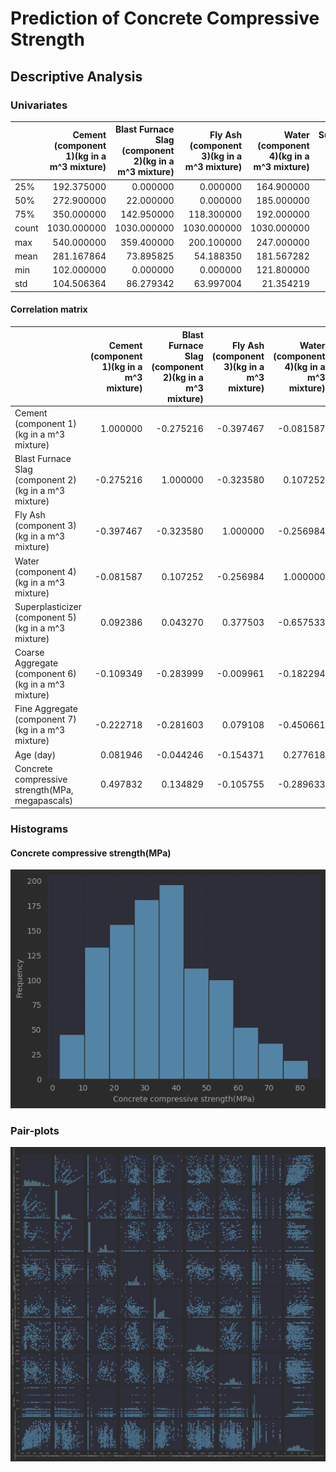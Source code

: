 # Prediction of Concrete Compressive Strength

## Descriptive Analysis

### Univariates

|       | Cement \(component 1\)\(kg in a m^3 mixture\) | Blast Furnace Slag \(component 2\)\(kg in a m^3 mixture\) | Fly Ash \(component 3\)\(kg in a m^3 mixture\) | Water  \(component 4\)\(kg in a m^3 mixture\) | Superplasticizer \(component 5\)\(kg in a m^3 mixture\) | Coarse Aggregate  \(component 6\)\(kg in a m^3 mixture\) | Fine Aggregate \(component 7\)\(kg in a m^3 mixture\) | Age \(day\) | Concrete compressive strength\(MPa, megapascals\) |
|:------|----------------------------------------------:|----------------------------------------------------------:|-----------------------------------------------:|----------------------------------------------:|--------------------------------------------------------:|---------------------------------------------------------:|------------------------------------------------------:|------------:|--------------------------------------------------:|
| 25%   |                                    192.375000 |                                                  0.000000 |                                       0.000000 |                                    164.900000 |                                                0.000000 |                                               932.000000 |                                            730.950000 |    7.000000 |                                         23.710000 |
| 50%   |                                    272.900000 |                                                 22.000000 |                                       0.000000 |                                    185.000000 |                                                6.400000 |                                               968.000000 |                                            779.500000 |   28.000000 |                                         34.445000 |
| 75%   |                                    350.000000 |                                                142.950000 |                                     118.300000 |                                    192.000000 |                                               10.200000 |                                              1029.400000 |                                            824.000000 |   56.000000 |                                         46.135000 |
| count |                                   1030.000000 |                                               1030.000000 |                                    1030.000000 |                                   1030.000000 |                                             1030.000000 |                                              1030.000000 |                                           1030.000000 | 1030.000000 |                                       1030.000000 |
| max   |                                    540.000000 |                                                359.400000 |                                     200.100000 |                                    247.000000 |                                               32.200000 |                                              1145.000000 |                                            992.600000 |  365.000000 |                                         82.600000 |
| mean  |                                    281.167864 |                                                 73.895825 |                                      54.188350 |                                    181.567282 |                                                6.204660 |                                               972.918932 |                                            773.580485 |   45.662136 |                                         35.817961 |
| min   |                                    102.000000 |                                                  0.000000 |                                       0.000000 |                                    121.800000 |                                                0.000000 |                                               801.000000 |                                            594.000000 |    1.000000 |                                          2.330000 |
| std   |                                    104.506364 |                                                 86.279342 |                                      63.997004 |                                     21.354219 |                                                5.973841 |                                                77.753954 |                                             80.175980 |   63.169912 |                                         16.705742 |


#### Correlation matrix
|                                                           | Cement \(component 1\)\(kg in a m^3 mixture\) | Blast Furnace Slag \(component 2\)\(kg in a m^3 mixture\) | Fly Ash \(component 3\)\(kg in a m^3 mixture\) | Water  \(component 4\)\(kg in a m^3 mixture\) | Superplasticizer \(component 5\)\(kg in a m^3 mixture\) | Coarse Aggregate  \(component 6\)\(kg in a m^3 mixture\) | Fine Aggregate \(component 7\)\(kg in a m^3 mixture\) | Age \(day\) | Concrete compressive strength\(MPa, megapascals\) |
|:----------------------------------------------------------|----------------------------------------------:|----------------------------------------------------------:|-----------------------------------------------:|----------------------------------------------:|--------------------------------------------------------:|---------------------------------------------------------:|------------------------------------------------------:|------------:|--------------------------------------------------:|
| Cement \(component 1\)\(kg in a m^3 mixture\)             |                                      1.000000 |                                                 -0.275216 |                                      -0.397467 |                                     -0.081587 |                                                0.092386 |                                                -0.109349 |                                             -0.222718 |    0.081946 |                                          0.497832 |
| Blast Furnace Slag \(component 2\)\(kg in a m^3 mixture\) |                                     -0.275216 |                                                  1.000000 |                                      -0.323580 |                                      0.107252 |                                                0.043270 |                                                -0.283999 |                                             -0.281603 |   -0.044246 |                                          0.134829 |
| Fly Ash \(component 3\)\(kg in a m^3 mixture\)            |                                     -0.397467 |                                                 -0.323580 |                                       1.000000 |                                     -0.256984 |                                                0.377503 |                                                -0.009961 |                                              0.079108 |   -0.154371 |                                         -0.105755 |
| Water  \(component 4\)\(kg in a m^3 mixture\)             |                                     -0.081587 |                                                  0.107252 |                                      -0.256984 |                                      1.000000 |                                               -0.657533 |                                                -0.182294 |                                             -0.450661 |    0.277618 |                                         -0.289633 |
| Superplasticizer \(component 5\)\(kg in a m^3 mixture\)   |                                      0.092386 |                                                  0.043270 |                                       0.377503 |                                     -0.657533 |                                                1.000000 |                                                -0.265999 |                                              0.222691 |   -0.192700 |                                          0.366079 |
| Coarse Aggregate  \(component 6\)\(kg in a m^3 mixture\)  |                                     -0.109349 |                                                 -0.283999 |                                      -0.009961 |                                     -0.182294 |                                               -0.265999 |                                                 1.000000 |                                             -0.178481 |   -0.003016 |                                         -0.164935 |
| Fine Aggregate \(component 7\)\(kg in a m^3 mixture\)     |                                     -0.222718 |                                                 -0.281603 |                                       0.079108 |                                     -0.450661 |                                                0.222691 |                                                -0.178481 |                                              1.000000 |   -0.156095 |                                         -0.167241 |
| Age \(day\)                                               |                                      0.081946 |                                                 -0.044246 |                                      -0.154371 |                                      0.277618 |                                               -0.192700 |                                                -0.003016 |                                             -0.156095 |    1.000000 |                                          0.328873 |
| Concrete compressive strength\(MPa, megapascals\)         |                                      0.497832 |                                                  0.134829 |                                      -0.105755 |                                     -0.289633 |                                                0.366079 |                                                -0.164935 |                                             -0.167241 |    0.328873 |                                          1.000000 |


### Histograms

#### Concrete compressive strength\(MPa\)
![img_2.png](images/img_2.png)



### Pair-plots
![img.png](img.png)


